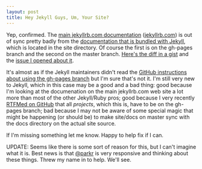```yaml
---
layout: post
title: Hey Jekyll Guys, Um, Your Site?
---
```


Yep, confirmed. The [main jekyllrb.com documentation][main]
([jekyllrb.com][]) is out of sync
pretty badly from the [documentation that is bundled with Jekyll][bundled],
which is located in the site directory. Of course the first is on the
gh-pages branch and the second on the master branch. [Here's the
diff in a gist][gist] and the [issue I opened about it][issue].

It's almost as if the Jekyll maintainers didn't read the [GitHub
instructions about using the gh-pages branch][github] but I'm sure
that's not it.  I'm still very new to Jekyll, which in this case may be a good and a
bad thing: good because I'm looking at the documenation on the main
jekyllrb.com web site a lot more
than most of the other Jekyll/Ruby pros; good because I very recently
[RTFMed on GitHub][github] that all *projects*, which this is, have to
be on the gh-pages branch; bad because I may not be aware of some special
magic that might be happening (or should be) to make site/docs on
master sync with the docs directory on the actual site source.

If I'm missing something let me know. Happy to help fix if I can.

UPDATE: Seems like there is some sort of reason for this, but I can't
imagine what it is. Best news is that [@parkr][] is very responsive
and thinking about these things. Threw my name in to help. We'll see.

[main]: https://github.com/jekyll/jekyll/tree/gh-pages
[jekyllrb.com]: http://jekyllrb.com
[bundled]: https://github.com/jekyll/jekyll/tree/master/site 
[github]: https://help.github.com/articles/user-organization-and-project-pages
[gist]: https://gist.github.com/robmuh/8433813
[issue]: https://github.com/jekyll/jekyll/issues/1954
[@parkr]: http://github.com/parkr
